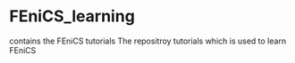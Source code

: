 # FEniCS_learning
contains the FEniCS tutorials 
The repositroy tutorials which is used to learn FEniCS
